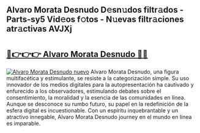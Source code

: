 ## Alvaro Morata Desnudo D𝚎sn𝚞dos filtr𝚊dos - Parts-sy5 Vid𝚎os f𝚘tos - N𝚞evas filtr𝚊ciones atr𝚊ctivas AVJXj

# <h2><a href="http://mbdjoe.tromn.icu/?c=Alvaro+Morata+Desnudo">🔗👉👉👉 Alvaro Morata Desnudo 🔗🔗</a></h2>

[![Alvaro Morata Desnudo nuevo](https://i.imgur.com/pEAQMta.gif)](http://mbdjoe.tromn.icu/?c=Alvaro+Morata+Desnudo)
Alvaro Morata Desnudo, una figura multifacética y estimulante, se resiste a la categorización simple. Su uso innovador de los medios digitales para la autopresentación ha cautivado y enfurecido a los observadores, estimulando debates sobre el consentimiento, la moralidad y la esencia de las comunidades en línea. Aunque se desconoce su rumbo futuro, su papel en la redefinición de la esfera digital es incuestionable. Con un espíritu inquebrantable y un atractivo innegable, Alvaro Morata Desnudo journey en el mundo en línea es imparable.
